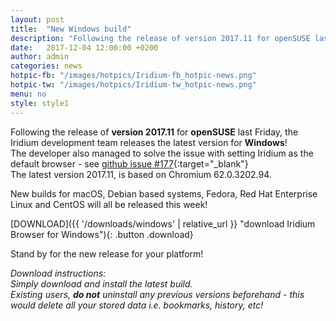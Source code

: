 ```yaml
---
layout: post
title:  "New Windows build"
description: "Following the release of version 2017.11 for openSUSE last Friday, the Iridium development team releases the latest version for Windows!"
date:   2017-12-04 12:00:00 +0200
author:	admin
categories: news
hotpic-fb: "/images/hotpics/Iridium-fb_hotpic-news.png"
hotpic-tw: "/images/hotpics/Iridium-tw_hotpic-news.png"
menu: no
style: style1
---
```


Following the release of **version 2017.11** for **openSUSE** last Friday, the Iridium development team releases the latest version for **Windows**!    
The developer also managed to solve the issue with setting Iridium as the default browser - see [github issue #177](https://github.com/iridium-browser/tracker/issues/177 "see github issue #177"){:target="_blank"}   
The latest version 2017.11, is based on Chromium 62.0.3202.94.     
     
New builds for macOS, Debian based systems, Fedora, Red Hat Enterprise Linux and CentOS will all be released this week!     
<!--break-->       

[DOWNLOAD]({{ '/downloads/windows' | relative_url }} "download Iridium Browser for Windows"){: .button .download}     
	  
Stand by for the new release for your platform!   
      
*Download instructions:    
Simply download and install the latest build.     
Existing users, **do not** uninstall any previous versions beforehand - this would delete all your stored data i.e. bookmarks, history, etc!*
	  

